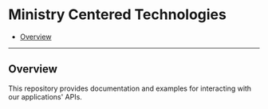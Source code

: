 Ministry Centered Technologies
==============================

- [Overview](#)

------------------------------

## Overview

This repository provides documentation and examples for interacting with our applications' APIs.
